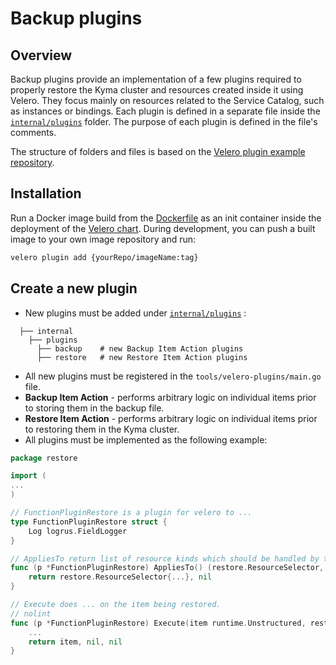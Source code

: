 # Backup plugins

## Overview

Backup plugins provide an implementation of a few plugins required to properly restore the Kyma cluster and resources created inside it using Velero. They focus mainly on resources related to the Service Catalog, such as instances or bindings. Each plugin is defined in a separate file inside the [`internal/plugins`](internal/plugins) folder. The purpose of each plugin is defined in the file's comments.

The structure of folders and files is based on the [Velero plugin example repository](https://github.com/heptio/velero-plugin-example).

## Installation

Run a Docker image build from the [Dockerfile](Dockerfile) as an init container inside the deployment of the [Velero chart](../../resources/velero). During development, you can push a built image to your own image repository and run:

```bash
velero plugin add {yourRepo/imageName:tag}
```

## Create a new plugin

- New plugins must be added under [`internal/plugins`](internal/plugins) :

```             
  ├── internal                                                                  
    ├── plugins
      ├── backup    # new Backup Item Action plugins 
      ├── restore   # new Restore Item Action plugins 
  ```

- All new plugins must be registered in the `tools/velero-plugins/main.go` file.
- **Backup Item Action** - performs arbitrary logic on individual items prior to storing them in the backup file.
- **Restore Item Action** - performs arbitrary logic on individual items prior to restoring them in the Kyma cluster.
- All plugins must be implemented as the following example:

```go
package restore

import (
...
)

// FunctionPluginRestore is a plugin for velero to ...
type FunctionPluginRestore struct {
	Log logrus.FieldLogger
}

// AppliesTo return list of resource kinds which should be handled by this plugin
func (p *FunctionPluginRestore) AppliesTo() (restore.ResourceSelector, error) {
	return restore.ResourceSelector{...}, nil
}

// Execute does ... on the item being restored.
// nolint
func (p *FunctionPluginRestore) Execute(item runtime.Unstructured, restore *v1.Restore) (runtime.Unstructured, error, error) {
    ...
	return item, nil, nil
}

```
